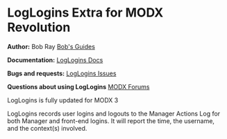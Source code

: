 LogLogins Extra for MODX Revolution
=======================================


**Author:** Bob Ray [Bob's Guides](https://bobsguides.com)

**Documentation:** [LogLogins Docs](https://bobsguides.com/loglogins-tutorial.html)

**Bugs and requests:** [LogLogins Issues](https://github.com/BobRay/LogLogins/issues)

**Questions about using LogLogins** [MODX Forums](https://community.modx.com)

LogLogins is fully updated for MODX 3

LogLogins records user logins and logouts to the Manager Actions Log for both Manager and front-end logins. It will report the time, the username, and the context(s) involved.
